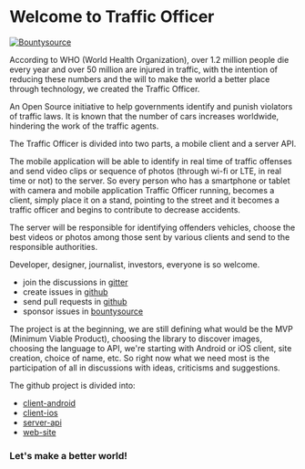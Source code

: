 Welcome to Traffic Officer
============================
[![Bountysource](https://www.bountysource.com/badge/team?team_id=54082&style=bounties_posted)](https://www.bountysource.com/teams/trafficofficer/bounties?utm_source=Traffic%20Officer&utm_medium=shield&utm_campaign=bounties_posted)
 
According to WHO (World Health Organization), over 1.2 million people die every year and over 50 million are injured in traffic, with the intention of reducing these numbers and the will to make the world a better place through technology, we created the Traffic Officer.

An Open Source initiative to help governments identify and punish violators of traffic laws. It is known that the number of cars increases worldwide, hindering the work of the traffic agents.

The Traffic Officer is divided into two parts, a mobile client and a server API.

The mobile application will be able to identify in real time of traffic offenses and send video clips or sequence of photos (through wi-fi or LTE, in real time or not) to the server.
So every person who has a smartphone or tablet with camera and mobile application Traffic Officer running, becomes a client, simply place it on a stand, pointing to the street and it becomes a traffic officer and begins to contribute to decrease accidents.

The server will be responsible for identifying offenders vehicles, choose the best videos or photos among those sent by various clients and send to the responsible authorities.

Developer, designer, journalist, investors, everyone is so welcome.

 - join the discussions in [gitter](https://gitter.im/trafficofficer)
 - create issues in [github](https://github.com/trafficofficer)
 - send pull requests in [github](https://github.com/trafficofficer)
 - sponsor issues in [bountysource](http://bountysource.com)

The project is at the beginning, we are still defining what would be the MVP (Minimum Viable Product), choosing the library to discover images, choosing the language to API, we're starting with Android or iOS client, site creation, choice of name, etc. So right now what we need most is the participation of all in discussions with ideas, criticisms and suggestions.

The github project is divided into:

 - [client-android](https://github.com/trafficofficer/client-android)
 - [client-ios](https://github.com/trafficofficer/client-ios)
 - [server-api](https://github.com/trafficofficer/server-api)
 - [web-site](https://github.com/trafficofficer/web-site)
 
### Let's make a better world!
